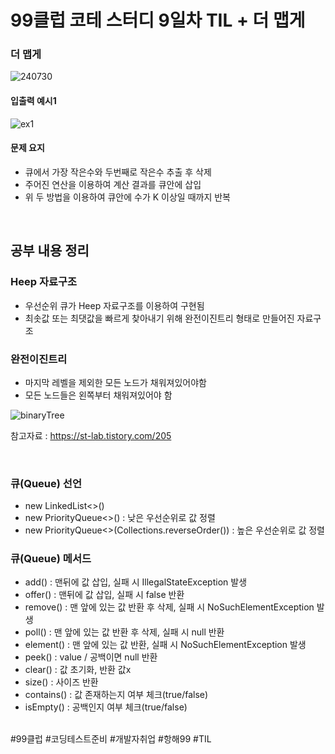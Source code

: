 # 99클럽 코테 스터디 9일차 TIL + 더 맵게

### 더 맵게

![240730](https://github.com/user-attachments/assets/72d1448a-c7af-474f-9296-4f559cb3464d)

#### 입출력 예시1

![ex1](https://github.com/user-attachments/assets/ad1a22b8-3943-4efa-bb5e-e9c745b9ced2)

#### 문제 요지
- 큐에서 가장 작은수와 두번째로 작은수 추출 후 삭제
- 주어진 연산을 이용하여 계산 결과를 큐안에 삽입
- 위 두 방법을 이용하여 큐안에 수가 K 이상일 때까지 반복



<br>

## 공부 내용 정리

### Heep 자료구조
- 우선순위 큐가 Heep 자료구조를 이용하여 구현됨
- 최솟값 또는 최댓값을 빠르게 찾아내기 위해 완전이진트리 형태로 만들어진 자료구조

### 완전이진트리
- 마지막 레벨을 제외한 모든 노드가 채워져있어야함
- 모든 노드들은 왼쪽부터 채워져있어야 함

![binaryTree](https://github.com/user-attachments/assets/b7b9a5e3-588d-4969-af8c-9afb290f7256)

참고자료 : https://st-lab.tistory.com/205

<br>

### 큐(Queue) 선언
- new LinkedList<>()
- new PriorityQueue<>() : 낮은 우선순위로 값 정렬
- new PriorityQueue<>(Collections.reverseOrder()) : 높은 우선순위로 값 정렬

### 큐(Queue) 메서드
- add() : 맨뒤에 값 삽입, 실패 시 IllegalStateException 발생
- offer() : 맨뒤에 값 삽입, 실패 시 false 반환
- remove() : 맨 앞에 있는 값 반환 후 삭제, 실패 시  NoSuchElementException 발생
- poll() : 맨 앞에 있는 값 반환 후 삭제, 실패 시 null 반환
- element() : 맨 앞에 있는 값 반환, 실패 시 NoSuchElementException 발생
- peek() : value / 공백이면 null 반환
- clear() : 값 초기화, 반환 값x
- size() : 사이즈 반환
- contains() : 값 존재하는지 여부 체크(true/false)
- isEmpty() : 공백인지 여부 체크(true/false)



<br>
#99클럽 #코딩테스트준비 #개발자취업 #항해99 #TIL
